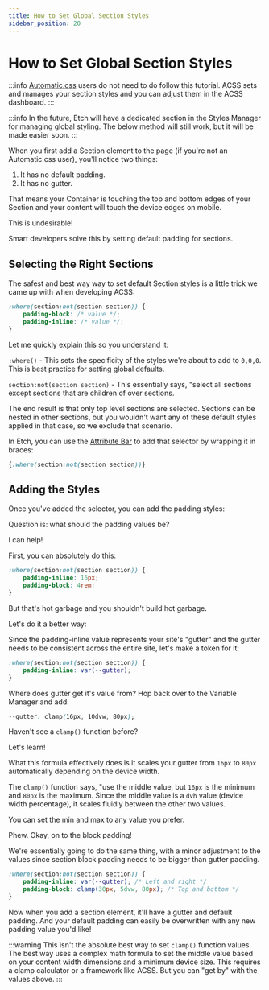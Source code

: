 ```yaml
---
title: How to Set Global Section Styles
sidebar_position: 20
---
```


# How to Set Global Section Styles

:::info
[Automatic.css](https://automaticcss.com) users do not need to do follow this tutorial. ACSS sets and manages your section styles and you can adjust them in the ACSS dashboard.
:::

:::info
In the future, Etch will have a dedicated section in the Styles Manager for managing global styling. The below method will still work, but it will be made easier soon.
:::

When you first add a Section element to the page (if you're not an Automatic.css user), you'll notice two things:

1. It has no default padding.
2. It has no gutter.

That means your Container is touching the top and bottom edges of your Section and your content will touch the device edges on mobile.

This is undesirable!

Smart developers solve this by setting default padding for sections.

## Selecting the Right Sections

The safest and best way way to set default Section styles is a little trick we came up with when developing ACSS:

```css
:where(section:not(section section)) {
    padding-block: /* value */;
    padding-inline: /* value */;
}
```

Let me quickly explain this so you understand it:

`:where()` - This sets the specificity of the styles we're about to add to `0,0,0`. This is best practice for setting global defaults.

`section:not(section section)` - This essentially says, "select all sections except sections that are children of over sections. 

The end result is that only top level sections are selected. Sections can be nested in other sections, but you wouldn't want any of these default styles applied in that case, so we exclude that scenario.

In Etch, you can use the [Attribute Bar](../../interface/attributes-bar.md) to add that selector by wrapping it in braces:

```css
{:where(section:not(section section))}
```

## Adding the Styles

Once you've added the selector, you can add the padding styles:

Question is: what should the padding values be?

I can help!

First, you can absolutely do this:

```css
:where(section:not(section section)) {
    padding-inline: 16px;
    padding-block: 4rem;
}
```

But that's hot garbage and you shouldn't build hot garbage.

Let's do it a better way:

Since the padding-inline value represents your site's "gutter" and the gutter needs to be consistent across the entire site, let's make a token for it:

```css
:where(section:not(section section)) {
    padding-inline: var(--gutter);
}
```

Where does gutter get it's value from? Hop back over to the Variable Manager and add:

```css
--gutter: clamp(16px, 10dvw, 80px);
```

Haven't see a `clamp()` function before?

Let's learn!

What this formula effectively does is it scales your gutter from `16px` to `80px` automatically depending on the device width.

The `clamp()` function says, "use the middle value, but `16px` is the minimum and `80px` is the maximum. Since the middle value is a `dvh` value (device width percentage), it scales fluidly between the other two values.

You can set the min and max to any value you prefer.

Phew. Okay, on to the block padding!

We're essentially going to do the same thing, with a minor adjustment to the values since section block padding needs to be bigger than gutter padding.

```css
:where(section:not(section section)) {
    padding-inline: var(--gutter); /* Left and right */
    padding-block: clamp(30px, 5dvw, 80px); /* Top and bottom */
}
```

Now when you add a section element, it'll have a gutter and default padding. And your default padding can easily be overwritten with any new padding value you'd like!

:::warning
This isn't the absolute best way to set `clamp()` function values. The best way uses a complex math formula to set the middle value based on your content width dimensions and a minimum device size. This requires a clamp calculator or a framework like ACSS. But you can "get by" with the values above.
:::
